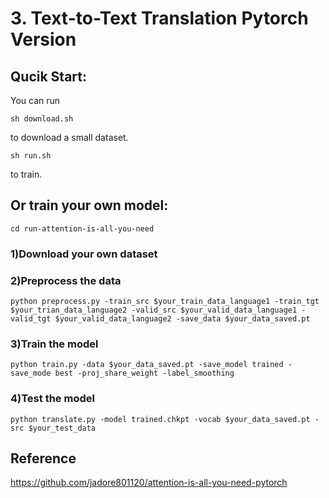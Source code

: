 # 3. Text-to-Text Translation Pytorch Version

## Qucik Start:
You can run
```shell
sh download.sh
```
to download a small dataset.
```
sh run.sh
```
to train.
## Or train your own model:
```
cd run-attention-is-all-you-need
```
### 1)Download your own dataset
### 2)Preprocess the data
```
python preprocess.py -train_src $your_train_data_language1 -train_tgt $your_trian_data_language2 -valid_src $your_valid_data_language1 -valid_tgt $your_valid_data_language2 -save_data $your_data_saved.pt
```
### 3)Train the model
```
python train.py -data $your_data_saved.pt -save_model trained -save_mode best -proj_share_weight -label_smoothing
```
### 4)Test the model 
```
python translate.py -model trained.chkpt -vocab $your_data_saved.pt -src $your_test_data
```
## Reference
https://github.com/jadore801120/attention-is-all-you-need-pytorch
